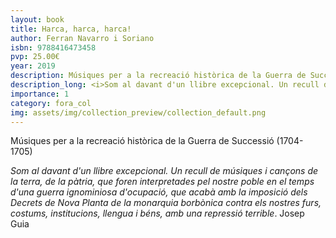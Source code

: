 ```yaml
---
layout: book
title: Harca, harca, harca!
author: Ferran Navarro i Soriano
isbn: 9788416473458
pvp: 25.00€
year: 2019
description: Músiques per a la recreació històrica de la Guerra de Successió (1704-1705)
description_long: <i>Som al davant d'un llibre excepcional. Un recull de músiques i cançons de la terra, de la pàtria, que foren interpretades pel nostre poble en el temps d'una guerra ignominiosa d'ocupació, que acabà amb la imposició dels Decrets de Nova Planta de la monarquia borbònica contra els nostres furs, costums, institucions, llengua i béns, amb una repressió terrible</i>. Josep Guia
importance: 1
category: fora_col
img: assets/img/collection_preview/collection_default.png
---
```


Músiques per a la recreació històrica de la Guerra de Successió (1704-1705)

<i>Som al davant d'un llibre excepcional. Un recull de músiques i cançons de la terra, de la pàtria, que foren interpretades pel nostre poble en el temps d'una guerra ignominiosa d'ocupació, que acabà amb la imposició dels Decrets de Nova Planta de la monarquia borbònica contra els nostres furs, costums, institucions, llengua i béns, amb una repressió terrible</i>. Josep Guia
